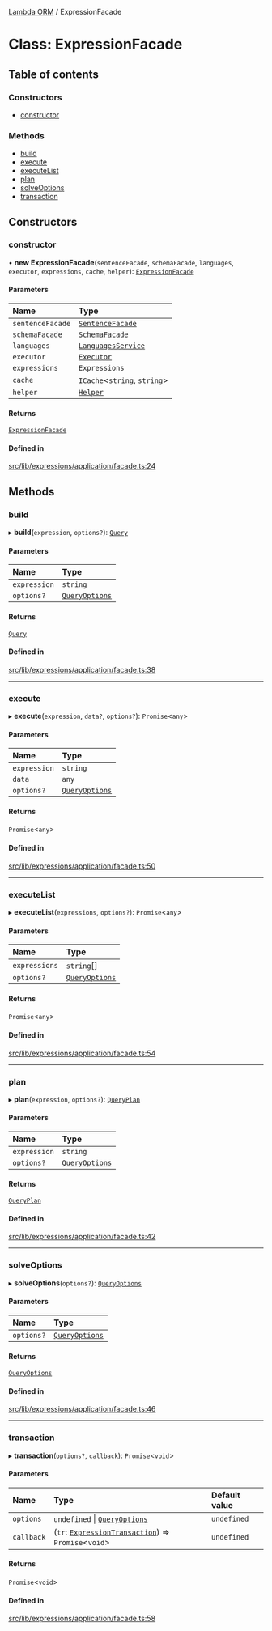 [Lambda ORM](../README.md) / ExpressionFacade

# Class: ExpressionFacade

## Table of contents

### Constructors

- [constructor](ExpressionFacade.md#constructor)

### Methods

- [build](ExpressionFacade.md#build)
- [execute](ExpressionFacade.md#execute)
- [executeList](ExpressionFacade.md#executelist)
- [plan](ExpressionFacade.md#plan)
- [solveOptions](ExpressionFacade.md#solveoptions)
- [transaction](ExpressionFacade.md#transaction)

## Constructors

### constructor

• **new ExpressionFacade**(`sentenceFacade`, `schemaFacade`, `languages`, `executor`, `expressions`, `cache`, `helper`): [`ExpressionFacade`](ExpressionFacade.md)

#### Parameters

| Name | Type |
| :------ | :------ |
| `sentenceFacade` | [`SentenceFacade`](SentenceFacade.md) |
| `schemaFacade` | [`SchemaFacade`](SchemaFacade.md) |
| `languages` | [`LanguagesService`](LanguagesService.md) |
| `executor` | [`Executor`](../interfaces/Executor.md) |
| `expressions` | `Expressions` |
| `cache` | `ICache`\<`string`, `string`\> |
| `helper` | [`Helper`](Helper.md) |

#### Returns

[`ExpressionFacade`](ExpressionFacade.md)

#### Defined in

[src/lib/expressions/application/facade.ts:24](https://github.com/FlavioLionelRita/lambdaorm/blob/19874704/src/lib/expressions/application/facade.ts#L24)

## Methods

### build

▸ **build**(`expression`, `options?`): [`Query`](Query.md)

#### Parameters

| Name | Type |
| :------ | :------ |
| `expression` | `string` |
| `options?` | [`QueryOptions`](../interfaces/QueryOptions.md) |

#### Returns

[`Query`](Query.md)

#### Defined in

[src/lib/expressions/application/facade.ts:38](https://github.com/FlavioLionelRita/lambdaorm/blob/19874704/src/lib/expressions/application/facade.ts#L38)

___

### execute

▸ **execute**(`expression`, `data?`, `options?`): `Promise`\<`any`\>

#### Parameters

| Name | Type |
| :------ | :------ |
| `expression` | `string` |
| `data` | `any` |
| `options?` | [`QueryOptions`](../interfaces/QueryOptions.md) |

#### Returns

`Promise`\<`any`\>

#### Defined in

[src/lib/expressions/application/facade.ts:50](https://github.com/FlavioLionelRita/lambdaorm/blob/19874704/src/lib/expressions/application/facade.ts#L50)

___

### executeList

▸ **executeList**(`expressions`, `options?`): `Promise`\<`any`\>

#### Parameters

| Name | Type |
| :------ | :------ |
| `expressions` | `string`[] |
| `options?` | [`QueryOptions`](../interfaces/QueryOptions.md) |

#### Returns

`Promise`\<`any`\>

#### Defined in

[src/lib/expressions/application/facade.ts:54](https://github.com/FlavioLionelRita/lambdaorm/blob/19874704/src/lib/expressions/application/facade.ts#L54)

___

### plan

▸ **plan**(`expression`, `options?`): [`QueryPlan`](../interfaces/QueryPlan.md)

#### Parameters

| Name | Type |
| :------ | :------ |
| `expression` | `string` |
| `options?` | [`QueryOptions`](../interfaces/QueryOptions.md) |

#### Returns

[`QueryPlan`](../interfaces/QueryPlan.md)

#### Defined in

[src/lib/expressions/application/facade.ts:42](https://github.com/FlavioLionelRita/lambdaorm/blob/19874704/src/lib/expressions/application/facade.ts#L42)

___

### solveOptions

▸ **solveOptions**(`options?`): [`QueryOptions`](../interfaces/QueryOptions.md)

#### Parameters

| Name | Type |
| :------ | :------ |
| `options?` | [`QueryOptions`](../interfaces/QueryOptions.md) |

#### Returns

[`QueryOptions`](../interfaces/QueryOptions.md)

#### Defined in

[src/lib/expressions/application/facade.ts:46](https://github.com/FlavioLionelRita/lambdaorm/blob/19874704/src/lib/expressions/application/facade.ts#L46)

___

### transaction

▸ **transaction**(`options?`, `callback`): `Promise`\<`void`\>

#### Parameters

| Name | Type | Default value |
| :------ | :------ | :------ |
| `options` | `undefined` \| [`QueryOptions`](../interfaces/QueryOptions.md) | `undefined` |
| `callback` | (`tr`: [`ExpressionTransaction`](ExpressionTransaction.md)) => `Promise`\<`void`\> | `undefined` |

#### Returns

`Promise`\<`void`\>

#### Defined in

[src/lib/expressions/application/facade.ts:58](https://github.com/FlavioLionelRita/lambdaorm/blob/19874704/src/lib/expressions/application/facade.ts#L58)
